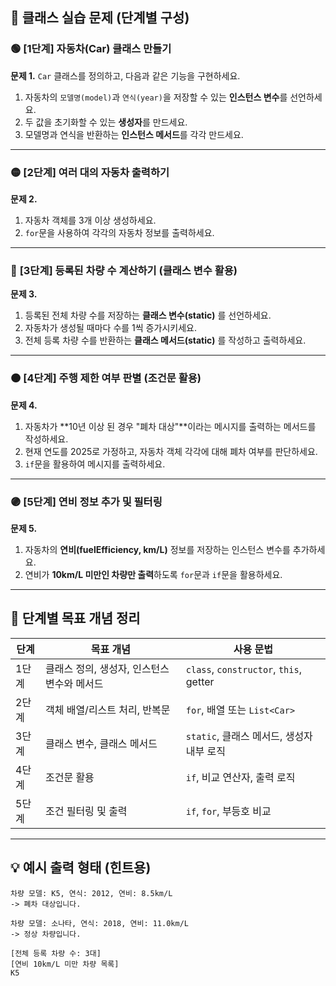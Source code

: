 

## 🧩 **클래스 실습 문제 (단계별 구성)**

### 🟢 **\[1단계] 자동차(Car) 클래스 만들기**

**문제 1.**
`Car` 클래스를 정의하고, 다음과 같은 기능을 구현하세요.

1. 자동차의 `모델명(model)`과 `연식(year)`을 저장할 수 있는 **인스턴스 변수**를 선언하세요.
2. 두 값을 초기화할 수 있는 **생성자**를 만드세요.
3. 모델명과 연식을 반환하는 **인스턴스 메서드**를 각각 만드세요.

---

### 🟡 **\[2단계] 여러 대의 자동차 출력하기**

**문제 2.**

1. 자동차 객체를 3개 이상 생성하세요.
2. `for`문을 사용하여 각각의 자동차 정보를 출력하세요.

---

### 🔵 **\[3단계] 등록된 차량 수 계산하기 (클래스 변수 활용)**

**문제 3.**

1. 등록된 전체 차량 수를 저장하는 **클래스 변수(static)** 를 선언하세요.
2. 자동차가 생성될 때마다 수를 1씩 증가시키세요.
3. 전체 등록 차량 수를 반환하는 **클래스 메서드(static)** 를 작성하고 출력하세요.

---

### 🟠 **\[4단계] 주행 제한 여부 판별 (조건문 활용)**

**문제 4.**

1. 자동차가 \*\*10년 이상 된 경우 "폐차 대상"\*\*이라는 메시지를 출력하는 메서드를 작성하세요.
2. 현재 연도를 2025로 가정하고, 자동차 객체 각각에 대해 폐차 여부를 판단하세요.
3. `if`문을 활용하여 메시지를 출력하세요.

---

### 🟣 **\[5단계] 연비 정보 추가 및 필터링**

**문제 5.**

1. 자동차의 **연비(fuelEfficiency, km/L)** 정보를 저장하는 인스턴스 변수를 추가하세요.
2. 연비가 **10km/L 미만인 차량만 출력**하도록 `for`문과 `if`문을 활용하세요.

---

## 🎯 **단계별 목표 개념 정리**

| 단계  | 목표 개념                                   | 사용 문법                                 |
| ----- | ------------------------------------------- | ----------------------------------------- |
| 1단계 | 클래스 정의, 생성자, 인스턴스 변수와 메서드 | `class`, `constructor`, `this`, getter    |
| 2단계 | 객체 배열/리스트 처리, 반복문               | `for`, 배열 또는 `List<Car>`              |
| 3단계 | 클래스 변수, 클래스 메서드                  | `static`, 클래스 메서드, 생성자 내부 로직 |
| 4단계 | 조건문 활용                                 | `if`, 비교 연산자, 출력 로직              |
| 5단계 | 조건 필터링 및 출력                         | `if`, `for`, 부등호 비교                  |

---

## 💡 예시 출력 형태 (힌트용)

```
차량 모델: K5, 연식: 2012, 연비: 8.5km/L
-> 폐차 대상입니다.

차량 모델: 소나타, 연식: 2018, 연비: 11.0km/L
-> 정상 차량입니다.

[전체 등록 차량 수: 3대]
[연비 10km/L 미만 차량 목록]
K5
```

